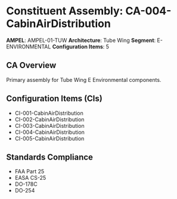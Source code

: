 # Constituent Assembly: CA-004-CabinAirDistribution

**AMPEL**: AMPEL-01-TUW
**Architecture**: Tube Wing
**Segment**: E-ENVIRONMENTAL
**Configuration Items**: 5

## CA Overview
Primary assembly for Tube Wing E Environmental components.

## Configuration Items (CIs)
- CI-001-CabinAirDistribution
- CI-002-CabinAirDistribution
- CI-003-CabinAirDistribution
- CI-004-CabinAirDistribution
- CI-005-CabinAirDistribution

## Standards Compliance
- FAA Part 25
- EASA CS-25
- DO-178C
- DO-254
